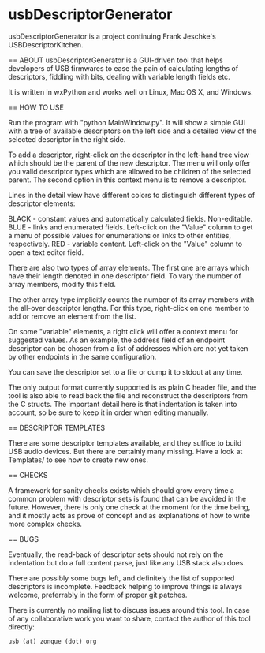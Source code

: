 # usbDescriptorGenerator

usbDescriptorGenerator is a project continuing Frank Jeschke's USBDescriptorKitchen. 

== ABOUT
usbDescriptorGenerator is a GUI-driven tool that helps developers of USB firmwares to ease the pain of calculating lengths of descriptors, fiddling with bits, dealing with variable length fields etc.

It is written in wxPython and works well on Linux, Mac OS X, and Windows.

== HOW TO USE

Run the program with "python MainWindow.py". It will show a simple GUI with
a tree of available descriptors on the left side and a detailed view of the
selected descriptor in the right side.

To add a descriptor, right-click on the descriptor in the left-hand tree view
which should be the parent of the new descriptor. The menu will only offer you
valid descriptor types which are allowed to be children of the selected parent.
The second option in this context menu is to remove a descriptor.

Lines in the detail view have different colors to distinguish different types
of descriptor elements:

  BLACK - constant values and automatically calculated fields.
          Non-editable.
  BLUE  - links and enumerated fields. Left-click on the "Value" column
          to get a menu of possible values for enumerations or links to
          other entities, respectively.
  RED   - variable content. Left-click on the "Value" column to open a
          text editor field.

There are also two types of array elements. The first one are arrays which
have their length denoted in one descriptor field. To vary the number of
array members, modify this field.

The other array type implicitly counts the number of its array members
with the all-over descriptor lengths. For this type, right-click on one
member to add or remove an element from the list.

On some "variable" elements, a right click will offer a context menu for
suggested values. As an example, the address field of an endpoint
descriptor can be chosen from a list of addresses which are not yet taken
by other endpoints in the same configuration.

You can save the descriptor set to a file or dump it to stdout at any time.

The only output format currently supported is as plain C header file, and the
tool is also able to read back the file and reconstruct the descriptors from
the C structs. The important detail here is that indentation is taken into
account, so be sure to keep it in order when editing manually.


== DESCRIPTOR TEMPLATES

There are some descriptor templates available, and they suffice to build
USB audio devices. But there are certainly many missing. Have a look at
Templates/ to see how to create new ones.


== CHECKS

A framework for sanity checks exists which should grow every time a common
problem with descriptor sets is found that can be avoided in the future.
However, there is only one check at the moment for the time being, and it
mostly acts as prove of concept and as explanations of how to write more
complex checks.


== BUGS

Eventually, the read-back of descriptor sets should not rely on the indentation
but do a full content parse, just like any USB stack also does.

There are possibly some bugs left, and definitely the list of supported
descriptors is incomplete. Feedback helping to improve things is always
welcome, preferrably in the form of proper git patches.

There is currently no mailing list to discuss issues around this tool.
In case of any collaborative work you want to share, contact the author
of this tool directly:

	usb (at) zonque (dot) org
